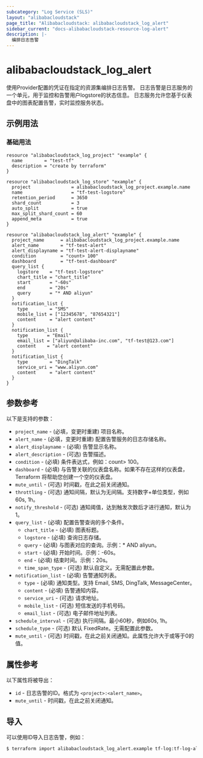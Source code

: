 ```yaml
---
subcategory: "Log Service (SLS)"
layout: "alibabacloudstack"
page_title: "Alibabacloudstack: alibabacloudstack_log_alert"
sidebar_current: "docs-alibabacloudstack-resource-log-alert"
description: |-
  编排日志告警
---
```


# alibabacloudstack_log_alert

使用Provider配置的凭证在指定的资源集编排日志告警。
日志告警是日志服务的一个单元，用于监控和告警用户logstore的状态信息。
日志服务允许您基于仪表盘中的图表配置告警，实时监控服务状态。

## 示例用法

### 基础用法

```
resource "alibabacloudstack_log_project" "example" {
  name        = "test-tf"
  description = "create by terraform"
}

resource "alibabacloudstack_log_store" "example" {
  project               = alibabacloudstack_log_project.example.name
  name                  = "tf-test-logstore"
  retention_period      = 3650
  shard_count           = 3
  auto_split            = true
  max_split_shard_count = 60
  append_meta           = true
}

resource "alibabacloudstack_log_alert" "example" {
  project_name      = alibabacloudstack_log_project.example.name
  alert_name        = "tf-test-alert"
  alert_displayname = "tf-test-alert-displayname"
  condition         = "count> 100"
  dashboard         = "tf-test-dashboard"
  query_list {
    logstore    = "tf-test-logstore"
    chart_title = "chart_title"
    start       = "-60s"
    end         = "20s"
    query       = "* AND aliyun"
  }
  notification_list {
    type        = "SMS"
    mobile_list = ["12345678", "87654321"]
    content     = "alert content"
  }
  notification_list {
    type       = "Email"
    email_list = ["aliyun@alibaba-inc.com", "tf-test@123.com"]
    content    = "alert content"
  }
  notification_list {
    type        = "DingTalk"
    service_uri = "www.aliyun.com"
    content     = "alert content"
  }
}
```

## 参数参考

以下是支持的参数：

* `project_name` - (必填，变更时重建) 项目名称。
* `alert_name` - (必填，变更时重建) 配置告警服务的日志存储名称。
* `alert_displayname` - (必填) 告警显示名称。
* `alert_description` - (可选) 告警描述。
* `condition` - (必填) 条件表达式，例如：count> 100。
* `dashboard` - (必填) 与告警关联的仪表盘名称。如果不存在这样的仪表盘，Terraform 将帮助您创建一个空的仪表盘。
* `mute_until` - (可选) 时间戳，在此之前关闭通知。
* `throttling` - (可选) 通知间隔，默认为无间隔。支持数字+单位类型，例如60s, 1h。
* `notify_threshold` - (可选) 通知阈值，达到触发次数后才进行通知，默认为1。
* `query_list` - (必填) 配置告警查询的多个条件。
    * `chart_title` - (必填) 图表标题。
    * `logstore` - (必填) 查询日志存储。
    * `query` - (必填) 与图表对应的查询。示例：* AND aliyun。
    * `start` - (必填) 开始时间。示例：-60s。
    * `end` - (必填) 结束时间。示例：20s。
    * `time_span_type` - (可选) 默认自定义。无需配置此参数。
* `notification_list` - (必填) 告警通知列表。
    * `type` - (必填) 通知类型。支持 Email, SMS, DingTalk, MessageCenter。
    * `content` - (必填) 告警通知内容。
    * `service_uri` - (可选) 请求地址。
    * `mobile_list` - (可选) 短信发送的手机号码。
    * `email_list` - (可选) 电子邮件地址列表。
* `schedule_interval` - (可选) 执行间隔。最小60秒，例如60s, 1h。
* `schedule_type` - (可选) 默认 FixedRate。无需配置此参数。
* `mute_until` - (可选) 时间戳，在此之前关闭通知。此属性允许大于或等于0的值。

## 属性参考

以下属性将被导出：

* `id` - 日志告警的ID。格式为 `<project>:<alert_name>`。
* `mute_until` - 时间戳，在此之前关闭通知。

## 导入

可以使用ID导入日志告警，例如：

```bash
$ terraform import alibabacloudstack_log_alert.example tf-log:tf-log-alert
```